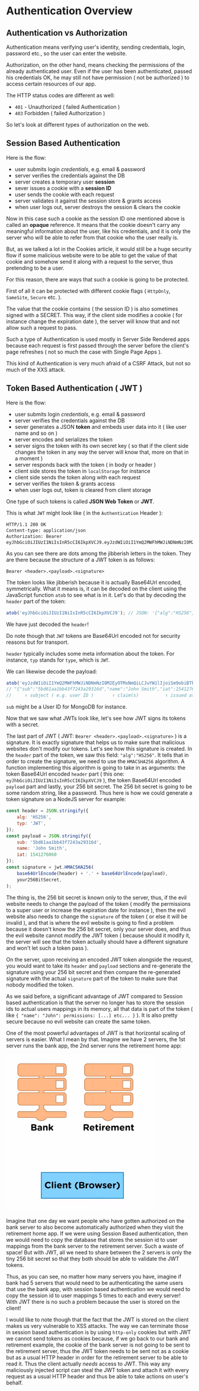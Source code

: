 # Authentication Overview

## Authentication vs Authorization

Authentication means verifying user's identity, sending credentials, login, password etc., so the user can
enter the website.

Authorization, on the other hand, means checking the permissions of the already authenticated user. Even if the
user has been authenticated, passed his credentials OK, he may still not have permission ( not be authorized ) to access
certain resources of our app.

The HTTP status codes are different as well:

- `401` - Unauthorized ( failed Authentication )
- `403` Forbidden ( failed Authorization )

So let's look at different types of authorization on the web.

## Session Based Authentication

Here is the flow:

- user submits login _credentials_, e.g. email & password
- server verifies the credentials against the DB
- server creates a temporary user **session**
- sever issues a cookie with a **session ID**
- user sends the cookie with each request
- server validates it against the session store & grants access
- when user logs out, server destroys the session & clears the cookie

Now in this case such a cookie as the session ID one mentioned above is called an **opaque** reference. It means that
the cookie doesn't carry any meaningful information about the user, like his credentials, and it is only the server
who will be able to refer from that cookie who the user really is.

But, as we talked a lot in the Cookies article, it would still be a huge security flow if some malicious website
were to be able to get the value of that cookie and somehow send it along with a request to the server,
thus pretending to be a user.

For this reason, there are ways that such a cookie is going to be protected.

First of all it can be protected with different cookie flags ( `HttpOnly`, `SameSite`, `Secure` etc. ).

The value that the cookie contains ( the session ID ) is also sometimes signed with a SECRET. This way, if the
client side modifies a cookie ( for instance change the expiration date ), the server will know that and not allow
such a request to pass.

Such a type of Authentication is used mostly in Server Side Rendered apps because each request is first passed through
the server before the client's page refreshes ( not so much the case with Single Page Apps ).

This kind of Authentication is very much afraid of a CSRF Attack, but not so much of the XXS attack.

## Token Based Authentication ( JWT )

Here is the flow:

- user submits login _credentials_, e.g. email & password
- server verifies the credentials against the DB
- sever generates a JSON **token** and embeds user data into it ( like user name and so on )
- server encodes and serializes the token
- server signs the token with its own secret key ( so that if the client side changes the token in any way
 the server will know that, more on that in a moment )
- server responds back with the token ( in body or header )
- client side stores the token in `localStorage` for instance
- client side sends the token along with each request
- server verifies the token & grants access
- when user logs out, token is cleared from client storage

One type of such tokens is called **JSON Web Token** or **JWT**.

This is what `JWT` might look like ( in the `Authentication` Header ):

```
HTTP/1.1 200 OK
Content-type: application/json
Authorization: Bearer eyJhbGciOiJIUzI1NiIsInR5cCI6IkpXVCJ9.eyJzdWIiOiI1YmQ2MWFhMWJiNDNmNzI0M2EyOTMxNmQiLCJuYW1lIjoiSm9obiBTbWl0aCIsImlhdCI6MTU0MTI3NjA2MH0.WDKey8WGO6LENkHWJRy8S0QOCbdGwFFoH5XCAR49g4k
```

As you can see there are dots among the jibberish letters in the token. They are there because the structure of
a JWT token is as follows:

```
Bearer <header>.<payload>.<signature>
```

The token looks like jibberish because it is actually Base64Url encoded, symmetrically. What it means is, it can be
decoded on the client using the JavaScript function `atob` to see what is in it. Let's do that by decoding the
`header` part of the token:

```js
atob('eyJhbGciOiJIUzI1NiIsInR5cCI6IkpXVCJ9'); // JSON: '{"alg":"HS256","typ":"JWT"}'
```

We have just decoded the `header`!

Do note though that `JWT` tokens are Base64Url encoded not for security reasons but for transport.

`header` typically includes some meta information about the token. For instance, `typ` stands for `type`, which is `JWT`.

We can likewise decode the payload:

```js
atob('eyJzdWIiOiI1YmQ2MWFhMWJiNDNmNzI0M2EyOTMxNmQiLCJuYW1lIjoiSm9obiBTbWl0aCIsImlhdCI6MTU0MTI3NjA2MH0')
// "{"sub":"5bd61aa1bb43f7243a29316d","name":"John Smith","iat":1541276060}"
//     ↑ subject ( e.g. user ID )       ↑ claim(s)          ↑ issued at ( in seconds )
```

`sub` might be a User ID for MongoDB for instance.

Now that we saw what JWTs look like, let's see how JWT signs its tokens with a secret.

The last part of JWT ( JWT: `Bearer <header>.<payload>.<signature>` ) is a signature. It is exactly signature that
helps us to make sure that malicious websites don't modify our tokens. Let's see how this signature is created.
In the `header` part of the token, we saw this field: `"alg":"HS256"`. It tells that in order to create the signature,
we need to use the `HMACSHA256` algorithm. A function implementing this algorithm is going to take in as arguments:
the token Base64Url encoded `header` part ( this one: `eyJhbGciOiJIUzI1NiIsInR5cCI6IkpXVCJ9` ), the token Base64Url
encoded `payload` part and lastly, your 256 bit secret. The 256 bit secret is going to be some random string, like
a password. Thus here is how we could generate a token signature on a NodeJS server for example:

```js
const header = JSON.stringify({
    alg: 'HS256',
    typ: 'JWT',
});
const payload = JSON.stringify({
    sub: '5bd61aa1bb43f7243a29316d',
    name: 'John Smith',
    iat: 1541276060
});
const signature = jwt.HMACSHA256(
    base64UrlEncode(header) + '.' + base64UrlEncode(payload),
    your256BitSecret,
);
```

The thing is, the 256 bit secret is known only to the server, thus, if the evil website needs to change the payload
of the token ( modify the permissions to a super user or increase the expiration date for instance ), then the evil
website also needs to change the `signature` of the token ( or else it will be invalid ), and that
is where the evil website is going to find a problem because it doesn't know the 256 bit secret, only your server does,
and thus the evil website cannot modify the JWT token ( because should it modify it, the server will see that
the token actually should have a different signature and won't let such a token pass ).

On the server, upon receiving an encoded JWT token alongside the request, you would want to take its `header`
and `payload` sections and re-generate the signature using your 256 bit secret and then compare the re-generated
signature with the actual `signature` part of the token to make sure that nobody modified the token.

As we said before, a significant advantage of JWT compared to Session based authentication is that the server
no longer has to store the session ids to actual users mappings in its memory, all that data is part of the token
( like `{ "name": "John": permissions: [...] etc... }` ). It is also pretty secure because no evil website can
create the same token.

One of the most powerful advantages of JWT is that horizontal scaling of servers is easier. What I mean by that.
Imagine we have 2 servers, the 1st server runs the bank app, the 2nd server runs the retirement home app:

<img src="../data/jwtservers.png" width="400px" alt="jwt servers" />

Imagine that one day we want people who have gotten authorized on the bank server to also become
automatically authorized when they visit the retirement home app. If we were using Session Based authentication,
then we would need to copy the database that stores the session id to user mappings from the bank server to the
retirement server. Such a waste of space! But with JWT, all we need to share between the 2 servers is only the tiny
256 bit secret so that they both should be able to validate the JWT tokens.

Thus, as you can see, no matter how many servers you have, imagine if bank had 5 servers that would need to be
authenticating the same users that use the bank app, with session based authentication we would need to copy
the session id to user mappings 5 times to each and every server! With JWT there is no such a problem because the
user is stored on the client!

I would like to note though that the fact that the JWT is stored on the client makes us very vulnerable to XSS attacks.
The way we can terminate those in session based authentication is by using `http-only` cookies but with JWT we cannot
send tokens as cookies because, if we go back to our bank and retirement example, the cookie of the bank server
is not going to be sent to the retirement server, thus the JWT token needs to be sent not as a cookie but as a usual
HTTP header in order for the retirement server to be able to read it. Thus the client actually
*needs* access to JWT. This way any maliciously injected script can steal the JWT token and attach it with every request
as a usual HTTP header and thus be able to take actions on user's behalf.
